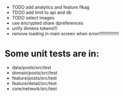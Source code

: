 - TODO add analytics and feature flkag
- TDOO add limit to api and db
- TODO select images
- use encrypted share dpreferences
- unify dimens tokens!!!
- remove loading in main screen when error!!!!!!!!!!!!!!!!

# Some unit tests are in:

- data/posts/src/test
- domain/posts/src/test
- feature/posts/src/test
- feature/detail/src/test
- core/network/src/test